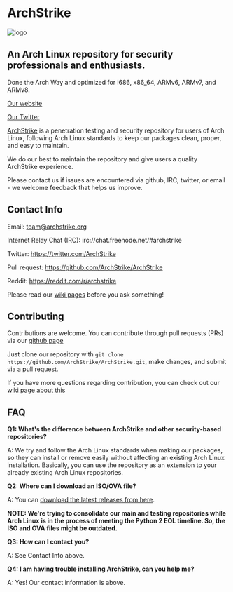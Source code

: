 # ArchStrike

![logo](https://archstrike.org/img/archstrike.svg)

## An Arch Linux repository for security professionals and enthusiasts.

Done the Arch Way and optimized for i686, x86_64, ARMv6, ARMv7, and ARMv8.

[Our website](https://archstrike.org)

[Our Twitter](https://twitter.com/ArchStrike)

[ArchStrike](https://archstrike.org) is a penetration testing and security repository for users of Arch Linux, following Arch Linux standards to keep our packages clean, proper, and easy to maintain.

We do our best to maintain the repository and give users a quality ArchStrike experience.

Please contact us if issues are encountered via github, IRC, twitter, or email - we welcome feedback that helps us improve.

## Contact Info

Email: <team@archstrike.org>

Internet Relay Chat (IRC): irc://chat.freenode.net/#archstrike

Twitter: <https://twitter.com/ArchStrike>

Pull request: <https://github.com/ArchStrike/ArchStrike>

Reddit: <https://reddit.com/r/archstrike>

Please read our [wiki pages](https://archstrike.org/wiki) before you ask something!

## Contributing

Contributions are welcome. You can contribute through pull requests (PRs) via our [github page](https://github.com/ArchStrike/ArchStrike)

Just clone our repository with `git clone https://github.com/ArchStrike/ArchStrike.git`, make changes, and submit via a pull request.

If you have more questions regarding contribution, you can check out our [wiki page about this](https://archstrike.org/wiki/contributing)

## FAQ

**Q1: What's the difference between ArchStrike and other security-based repositories?**

A: We try and follow the Arch Linux standards when making our packages, so they can install or remove easily without affecting an existing Arch Linux installation. Basically, you can use the repository as an extension to your already existing Arch Linux repositories.

**Q2: Where can I download an ISO/OVA file?**

A: You can [download the latest releases from here](https://archstrike.org/downloads).

**NOTE: We're trying to consolidate our main and testing repositories while Arch Linux is in the process of meeting the Python 2 EOL timeline. So, the ISO and OVA files might be outdated.**

**Q3: How can I contact you?**

A: See Contact Info above.

**Q4: I am having trouble installing ArchStrike, can you help me?**

A: Yes! Our contact information is above.
